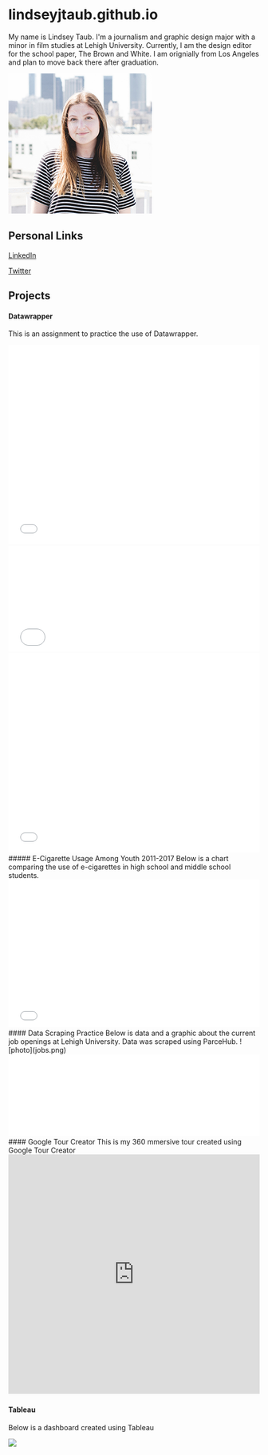 
# lindseyjtaub.github.io
My name is Lindsey Taub. I'm a journalism and graphic design major with a minor in film studies at Lehigh University. Currently, I am the design editor for the school paper, The Brown and White. I am orignially from Los Angeles and plan to move back there after graduation.

![photo](portrait.png)


## Personal Links
[LinkedIn](https://www.linkedin.com/in/lindseytaub/)

[Twitter](https://twitter.com/LindseyTaub)

## Projects
#### Datawrapper
 This is an assignment to practice the use of Datawrapper.
<iframe id="datawrapper-chart-znO0H" src="//datawrapper.dwcdn.net/znO0H/1/" scrolling="no" frameborder="0" allowtransparency="true" style="width: 0; min-width: 100% !important;" height="400"></iframe><script type="text/javascript">if("undefined"==typeof window.datawrapper)window.datawrapper={};window.datawrapper["znO0H"]={},window.datawrapper["znO0H"].embedDeltas={"100":654,"200":493,"300":434,"400":417,"500":400,"700":383,"800":383,"900":383,"1000":383},window.datawrapper["znO0H"].iframe=document.getElementById("datawrapper-chart-znO0H"),window.datawrapper["znO0H"].iframe.style.height=window.datawrapper["znO0H"].embedDeltas[Math.min(1e3,Math.max(100*Math.floor(window.datawrapper["znO0H"].iframe.offsetWidth/100),100))]+"px",window.addEventListener("message",function(a){if("undefined"!=typeof a.data["datawrapper-height"])for(var b in a.data["datawrapper-height"])if("znO0H"==b)window.datawrapper["znO0H"].iframe.style.height=a.data["datawrapper-height"][b]+"px"});</script>
<iframe id="datawrapper-chart-BG6a3" src="//datawrapper.dwcdn.net/BG6a3/2/" scrolling="no" frameborder="0" allowtransparency="true" style="width: 0; min-width: 100% !important;" height="212"></iframe><script type="text/javascript">if("undefined"==typeof window.datawrapper)window.datawrapper={};window.datawrapper["BG6a3"]={},window.datawrapper["BG6a3"].embedDeltas={"100":287,"200":237,"300":237,"400":212,"500":212,"700":212,"800":212,"900":212,"1000":212},window.datawrapper["BG6a3"].iframe=document.getElementById("datawrapper-chart-BG6a3"),window.datawrapper["BG6a3"].iframe.style.height=window.datawrapper["BG6a3"].embedDeltas[Math.min(1e3,Math.max(100*Math.floor(window.datawrapper["BG6a3"].iframe.offsetWidth/100),100))]+"px",window.addEventListener("message",function(a){if("undefined"!=typeof a.data["datawrapper-height"])for(var b in a.data["datawrapper-height"])if("BG6a3"==b)window.datawrapper["BG6a3"].iframe.style.height=a.data["datawrapper-height"][b]+"px"});</script>
<iframe id="datawrapper-chart-LKFKE" src="//datawrapper.dwcdn.net/LKFKE/2/" scrolling="no" frameborder="0" allowtransparency="true" style="width: 0; min-width: 100% !important;" height="400"></iframe><script type="text/javascript">if("undefined"==typeof window.datawrapper)window.datawrapper={};window.datawrapper["LKFKE"]={},window.datawrapper["LKFKE"].embedDeltas={"100":400,"200":400,"300":400,"400":400,"500":400,"700":400,"800":400,"900":400,"1000":400},window.datawrapper["LKFKE"].iframe=document.getElementById("datawrapper-chart-LKFKE"),window.datawrapper["LKFKE"].iframe.style.height=window.datawrapper["LKFKE"].embedDeltas[Math.min(1e3,Math.max(100*Math.floor(window.datawrapper["LKFKE"].iframe.offsetWidth/100),100))]+"px",window.addEventListener("message",function(a){if("undefined"!=typeof a.data["datawrapper-height"])for(var b in a.data["datawrapper-height"])if("LKFKE"==b)window.datawrapper["LKFKE"].iframe.style.height=a.data["datawrapper-height"][b]+"px"});</script>
##### E-Cigarette Usage Among Youth 2011-2017
Below is a chart comparing the use of e-cigarettes in high school and middle school students.
<iframe id="datawrapper-chart-Fqtx4" src="//datawrapper.dwcdn.net/Fqtx4/1/" scrolling="no" frameborder="0" allowtransparency="true" style="width: 0; min-width: 100% !important;" height="296"></iframe><script type="text/javascript">if("undefined"==typeof window.datawrapper)window.datawrapper={};window.datawrapper["Fqtx4"]={},window.datawrapper["Fqtx4"].embedDeltas={"100":498,"200":355,"300":338,"400":313,"500":296,"700":296,"800":296,"900":296,"1000":296},window.datawrapper["Fqtx4"].iframe=document.getElementById("datawrapper-chart-Fqtx4"),window.datawrapper["Fqtx4"].iframe.style.height=window.datawrapper["Fqtx4"].embedDeltas[Math.min(1e3,Math.max(100*Math.floor(window.datawrapper["Fqtx4"].iframe.offsetWidth/100),100))]+"px",window.addEventListener("message",function(a){if("undefined"!=typeof a.data["datawrapper-height"])for(var b in a.data["datawrapper-height"])if("Fqtx4"==b)window.datawrapper["Fqtx4"].iframe.style.height=a.data["datawrapper-height"][b]+"px"});</script>
#### Data Scraping Practice
Below is data and a graphic about the current job openings at Lehigh University. Data was scraped using ParceHub.
![photo](jobs.png)
<iframe id="datawrapper-chart-wQJKW" src="//datawrapper.dwcdn.net/wQJKW/1/" scrolling="no" frameborder="0" allowtransparency="true" style="width: 0; min-width: 100% !important;" height="164"></iframe><script type="text/javascript">if("undefined"==typeof window.datawrapper)window.datawrapper={};window.datawrapper["wQJKW"]={},window.datawrapper["wQJKW"].embedDeltas={"100":273,"200":206,"300":189,"400":164,"500":164,"700":164,"800":164,"900":164,"1000":164},window.datawrapper["wQJKW"].iframe=document.getElementById("datawrapper-chart-wQJKW"),window.datawrapper["wQJKW"].iframe.style.height=window.datawrapper["wQJKW"].embedDeltas[Math.min(1e3,Math.max(100*Math.floor(window.datawrapper["wQJKW"].iframe.offsetWidth/100),100))]+"px",window.addEventListener("message",function(a){if("undefined"!=typeof a.data["datawrapper-height"])for(var b in a.data["datawrapper-height"])if("wQJKW"==b)window.datawrapper["wQJKW"].iframe.style.height=a.data["datawrapper-height"][b]+"px"});</script>
#### Google Tour Creator
This is my 360 mmersive tour created using Google Tour Creator
<iframe width="100%" height="480px" src="https://poly.google.com/view/6rEKb4cchwY/embed?chrome=min" frameborder="0" style="border:none;" allowvr="yes" allow="vr; xr; accelerometer; magnetometer; gyroscope; autoplay;" allowfullscreen mozallowfullscreen="true" webkitallowfullscreen="true" onmousewheel="" ></iframe>

#### Tableau
Below is a dashboard created using Tableau
<div class='tableauPlaceholder' id='viz1541621640164' style='position: relative'><noscript><a href='#'><img alt=' ' src='https:&#47;&#47;public.tableau.com&#47;static&#47;images&#47;br&#47;broadcastdata&#47;Dashboard1&#47;1_rss.png' style='border: none' /></a></noscript><object class='tableauViz'  style='display:none;'><param name='host_url' value='https%3A%2F%2Fpublic.tableau.com%2F' /> <param name='embed_code_version' value='3' /> <param name='site_root' value='' /><param name='name' value='broadcastdata&#47;Dashboard1' /><param name='tabs' value='no' /><param name='toolbar' value='yes' /><param name='static_image' value='https:&#47;&#47;public.tableau.com&#47;static&#47;images&#47;br&#47;broadcastdata&#47;Dashboard1&#47;1.png' /> <param name='animate_transition' value='yes' /><param name='display_static_image' value='yes' /><param name='display_spinner' value='yes' /><param name='display_overlay' value='yes' /><param name='display_count' value='yes' /><param name='filter' value='publish=yes' /></object></div> <script type='text/javascript'> var divElement = document.getElementById('viz1541621640164'); var vizElement = divElement.getElementsByTagName('object')[0]; vizElement.style.width='100%';vizElement.style.height=(divElement.offsetWidth*0.75)+'px'; var scriptElement = document.createElement('script');scriptElement.src = 'https://public.tableau.com/javascripts/api/viz_v1.js';         vizElement.parentNode.insertBefore(scriptElement, vizElement); </script>

